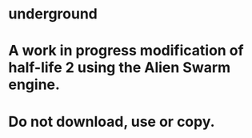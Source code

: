underground
===========
A work in progress modification of half-life 2
using the Alien Swarm engine.
===========
Do not download, use or copy.
===========

